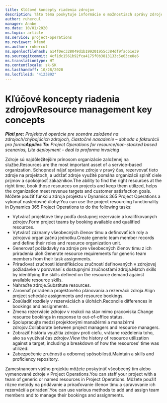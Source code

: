 ```yaml
---
title: Kľúčové koncepty riadenia zdrojov
description: Táto téma poskytuje informácie o možnostiach správy zdrojov v Microsoft Dynamics Project Operations.
author: ruhercul
manager: Annbe
ms.date: 10/01/2020
ms.topic: article
ms.service: project-operations
ms.reviewer: kfend
ms.author: ruhercul
ms.openlocfilehash: a14f0ec328049d1b199201955c384df9fac61e39
ms.sourcegitcommit: 4cf1dc1561b92fca4175f0b3813133c5e63ce8e6
ms.translationtype: HT
ms.contentlocale: sk-SK
ms.lasthandoff: 10/28/2020
ms.locfileid: "4123892"
---
```

# <a name="resource-management-key-concepts"></a><span data-ttu-id="065cf-103">Kľúčové koncepty riadenia zdrojov</span><span class="sxs-lookup"><span data-stu-id="065cf-103">Resource management key concepts</span></span>

<span data-ttu-id="065cf-104">_**Platí pre:** Projektové operácie pre scenáre založené na zdrojoch/chýbajúcich zdrojoch, čiastočné nasadenie – dohoda o fakturácii pro forma_</span><span class="sxs-lookup"><span data-stu-id="065cf-104">_**Applies To:** Project Operations for resource/non-stocked based scenarios, Lite deployment - deal to proforma invoicing_</span></span>

<span data-ttu-id="065cf-105">Zdroje sú najdôležitejším prínosom organizácie založenej na službe.</span><span class="sxs-lookup"><span data-stu-id="065cf-105">Resources are the most important asset of a service-based organization.</span></span> <span data-ttu-id="065cf-106">Schopnosť nájsť správne zdroje v pravý čas, rezervovať tieto zdroje na projektoch, a udržať zdroje využité pomáha organizácii splniť ciele príjmov a spokojnosť zákazníkov.</span><span class="sxs-lookup"><span data-stu-id="065cf-106">The ability to find the right resources at the right time, book those resources on projects and keep them utilized, helps the organization meet revenue targets and customer satisfaction goals.</span></span> <span data-ttu-id="065cf-107">Môžete použiť funkciu zdroja projektu v Dynamics 365 Project Operations a vykonať nasledovné úlohy:</span><span class="sxs-lookup"><span data-stu-id="065cf-107">You can use the project resourcing functionality in Dynamics 365 Project Operations to do the following tasks:</span></span>

- <span data-ttu-id="065cf-108">Vytvárať projektové tímy podľa dostupnej rezervácie a kvalifikovaných zdrojov.</span><span class="sxs-lookup"><span data-stu-id="065cf-108">Form project teams by booking available and qualified resources.</span></span>
- <span data-ttu-id="065cf-109">Vytvárať záznamy všeobecných členov tímu a definovať ich roly a zdrojovú organizačnú jednotku.</span><span class="sxs-lookup"><span data-stu-id="065cf-109">Create generic team member records and define their roles and resource organization unit.</span></span>
- <span data-ttu-id="065cf-110">Generovať požiadavky na zdroje pre všeobecných členov tímu z ich priradenia úloh.</span><span class="sxs-lookup"><span data-stu-id="065cf-110">Generate resource requirements for generic team members from their task assignments.</span></span>
- <span data-ttu-id="065cf-111">Priraďovať zručnosti identifikáciou zručností definovaných v zdrojovej požiadavke v porovnaní s dostupnými zručnosťami zdroja.</span><span class="sxs-lookup"><span data-stu-id="065cf-111">Match skills by identifying the skills defined on the resource demand against available resource skills.</span></span>
- <span data-ttu-id="065cf-112">Nahraďte zdroje.</span><span class="sxs-lookup"><span data-stu-id="065cf-112">Substitute resources.</span></span>
- <span data-ttu-id="065cf-113">Zarovnať priradenia projektového plánovania a rezervácií zdroja.</span><span class="sxs-lookup"><span data-stu-id="065cf-113">Align project schedule assignments and resource bookings.</span></span>
- <span data-ttu-id="065cf-114">Zosúladiť rozdiely v rezerváciách a úlohách.</span><span class="sxs-lookup"><span data-stu-id="065cf-114">Reconcile differences in bookings and assignments.</span></span>
- <span data-ttu-id="065cf-115">Zmena rezervácie zdrojov v reakcii na stav mimo pracoviska.</span><span class="sxs-lookup"><span data-stu-id="065cf-115">Change resource bookings in response to out-of-office status.</span></span>
- <span data-ttu-id="065cf-116">Spolupracujte medzi projektovými manažérmi a manažérmi zdrojov.</span><span class="sxs-lookup"><span data-stu-id="065cf-116">Collaborate between project managers and resource managers.</span></span>
- <span data-ttu-id="065cf-117">Zobraziť históriu využitia zdrojov proti cieľu, vrátane rozdelenia toho, ako sa využíval čas zdrojov.</span><span class="sxs-lookup"><span data-stu-id="065cf-117">View the history of resource utilization against a target, including a breakdown of how the resources' time was utilized.</span></span>
- <span data-ttu-id="065cf-118">Zabezpečenie zručností a odbornej spôsobilosti.</span><span class="sxs-lookup"><span data-stu-id="065cf-118">Maintain a skills and proficiency repository.</span></span>


<span data-ttu-id="065cf-119">Zamestnancom vášho projektu môžete poskytnúť všeobecný tím alebo vymenované zdroje v Project Operations.</span><span class="sxs-lookup"><span data-stu-id="065cf-119">You can staff your project with a team of generic or named resources in Project Operations.</span></span> <span data-ttu-id="065cf-120">Môžete použiť rôzne metódy na pridávanie a priraďovanie členov tímu a spravovanie ich rezervácií a priradení.</span><span class="sxs-lookup"><span data-stu-id="065cf-120">You can use various methods to add and assign team members and to manage their bookings and assignments.</span></span> 
